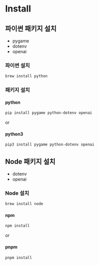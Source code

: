 # Install
## 파이썬 패키지 설치
- pygame
- dotenv
- openai

### 파이썬 설치
```sh
brew install python
```

### 패키지 설치
#### python
```sh
pip install pygame python-dotenv openai
```
or 

#### python3
```sh
pip3 install pygame python-dotenv openai
```

## Node 패키지 설치
- dotenv
- openai

### Node 설치
```sh
brew install node
```

#### npm
```sh
npm install
```
or 

#### pnpm
```sh
pnpm install
```


